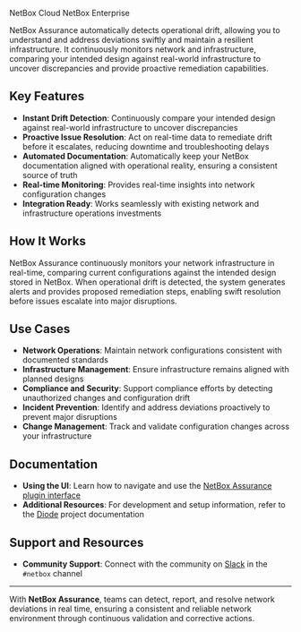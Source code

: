 <span class="pill pill-cloud">NetBox Cloud</span>
<span class="pill pill-enterprise">NetBox Enterprise</span>

NetBox Assurance automatically detects operational drift, allowing you to understand and address deviations swiftly and maintain a resilient infrastructure. It continuously monitors network and infrastructure, comparing your intended design against real-world infrastructure to uncover discrepancies and provide proactive remediation capabilities.

## Key Features
- **Instant Drift Detection**: Continuously compare your intended design against real-world infrastructure to uncover discrepancies
- **Proactive Issue Resolution**: Act on real-time data to remediate drift before it escalates, reducing downtime and troubleshooting delays
- **Automated Documentation**: Automatically keep your NetBox documentation aligned with operational reality, ensuring a consistent source of truth
- **Real-time Monitoring**: Provides real-time insights into network configuration changes
- **Integration Ready**: Works seamlessly with existing network and infrastructure operations investments

## How It Works
NetBox Assurance continuously monitors your network infrastructure in real-time, comparing current configurations against the intended design stored in NetBox. When operational drift is detected, the system generates alerts and provides proposed remediation steps, enabling swift resolution before issues escalate into major disruptions.

## Use Cases
- **Network Operations**: Maintain network configurations consistent with documented standards
- **Infrastructure Management**: Ensure infrastructure remains aligned with planned designs  
- **Compliance and Security**: Support compliance efforts by detecting unauthorized changes and configuration drift
- **Incident Prevention**: Identify and address deviations proactively to prevent major disruptions
- **Change Management**: Track and validate configuration changes across your infrastructure

## Documentation
- **Using the UI**: Learn how to navigate and use the [NetBox Assurance plugin interface](using-the-ui.md)
- **Additional Resources**: For development and setup information, refer to the [Diode](../netbox-extensions/diode/index.md) project documentation

## Support and Resources
- **Community Support**: Connect with the community on [Slack](https://netdev.chat/) in the `#netbox` channel

---
With **NetBox Assurance**, teams can detect, report, and resolve network deviations in real time, ensuring a consistent and reliable network environment through continuous validation and corrective actions.